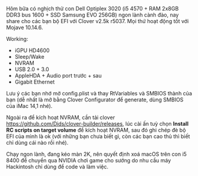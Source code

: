Hôm bữa có nghịch thử con Dell Optiplex 3020 (i5 4570 + RAM 2x8GB DDR3 bus 1600 + SSD Samsung EVO 256GB) ngon lành cành đào, nay share cho các bạn bộ EFI với Clover v2.5k r5037. Mọi thứ hoạt động tốt với Mojave 10.14.6.

Working:
- iGPU HD4600 
- Sleep/Wake
- NVRAM
- USB 2.0 + 3.0
- AppleHDA + Audio port trước + sau
- Gigabit Ethernet

Lưu ý các bạn nhớ mở config.plist và thay RtVariables và SMBIOS thành của bạn (dễ nhất là mở bằng Clover Configurator để generate, dùng SMBIOS của iMac 14,1 nhé). 

Ngoài ra để kích hoạt NVRAM, cần tải clover https://github.com/Dids/clover-builder/releases, lúc cài ấn tuỳ chọn **Install RC scripts on target volume** để kích hoạt NVRAM, sau đó ghi chép đè bộ EFI của mình là ok (với những bạn chưa biết gì, còn các bạn cao thủ thì biết chỉ dùng cái nào rồi nhé).  

Chạy ngon lành, đang kéo màn 2K, nên quyết định xoá macOS trên con i5 8400 để chuyển qua NVIDIA chơi game cho sướng do nhu cầu máy Hackintosh chỉ dùng để code và làm việc.